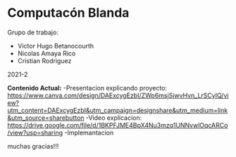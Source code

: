 # Computacón Blanda

Grupo de trabajo: 
* Victor Hugo Betanocourth
* Nicolas Amaya Rico
* Cristian Rodriguez

2021-2

<b>Contenido Actual:</b>
-Presentacion explicando proyecto: https://www.canva.com/design/DAExcygEzbI/ZWp6msjSjwvHvn_LrSCyIQ/view?utm_content=DAExcygEzbI&utm_campaign=designshare&utm_medium=link&utm_source=sharebutton
-Video explicacion: https://drive.google.com/file/d/1BKPFJME4BpX4Nu3mzq1UNNvwlOqcARCo/view?usp=sharing
-Implemantacion

muchas gracias!!!

